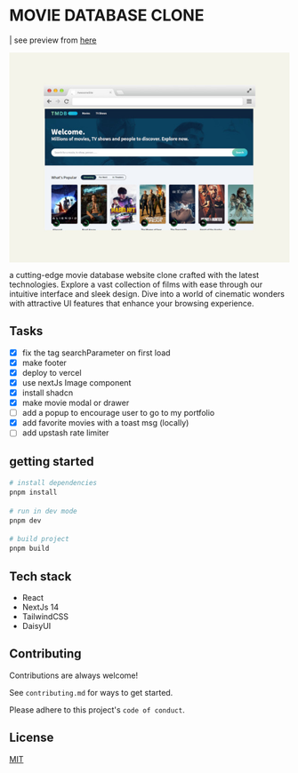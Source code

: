 # MOVIE DATABASE CLONE

| see preview from [here](https://movies-hazel-gamma.vercel.app/)

<img style="display: block;" src="./mockup.jpeg" alt="movies database clone preview" />

a cutting-edge movie database website clone crafted with the latest technologies. Explore a vast collection of films with ease through our intuitive interface and sleek design. Dive into a world of cinematic wonders with attractive UI features that enhance your browsing experience.

## Tasks

- [x] fix the tag searchParameter on first load
- [x] make footer
- [x] deploy to vercel <!-- after changing some vercel build folder -->
- [x] use nextJs Image component
- [x] install shadcn
- [x] make movie modal or drawer
- [ ] add a popup to encourage user to go to my portfolio
- [x] add favorite movies with a toast msg (locally)
- [ ] add upstash rate limiter

## getting started

```bash
# install dependencies
pnpm install

# run in dev mode
pnpm dev

# build project
pnpm build
```

## Tech stack

- React
- NextJs 14
- TailwindCSS
- DaisyUI

## Contributing

Contributions are always welcome!

See `contributing.md` for ways to get started.

Please adhere to this project's `code of conduct`.

## License

[MIT](https://choosealicense.com/licenses/mit/)
